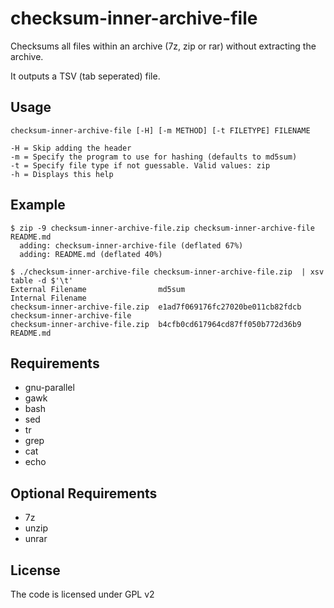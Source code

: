 # checksum-inner-archive-file

Checksums all files within an archive (7z, zip or rar) without extracting the archive.

It outputs a TSV (tab seperated) file.

## Usage

    checksum-inner-archive-file [-H] [-m METHOD] [-t FILETYPE] FILENAME

    -H = Skip adding the header
    -m = Specify the program to use for hashing (defaults to md5sum)
    -t = Specify file type if not guessable. Valid values: zip
    -h = Displays this help

## Example

    $ zip -9 checksum-inner-archive-file.zip checksum-inner-archive-file  README.md
      adding: checksum-inner-archive-file (deflated 67%)
      adding: README.md (deflated 40%)

    $ ./checksum-inner-archive-file checksum-inner-archive-file.zip  | xsv table -d $'\t'
    External Filename                md5sum                            Internal Filename
    checksum-inner-archive-file.zip  e1ad7f069176fc27020be011cb82fdcb  checksum-inner-archive-file
    checksum-inner-archive-file.zip  b4cfb0cd617964cd87ff050b772d36b9  README.md

## Requirements

 * gnu-parallel
 * gawk
 * bash
 * sed
 * tr
 * grep
 * cat
 * echo

## Optional Requirements

 * 7z
 * unzip
 * unrar

## License

The code is licensed under GPL v2

